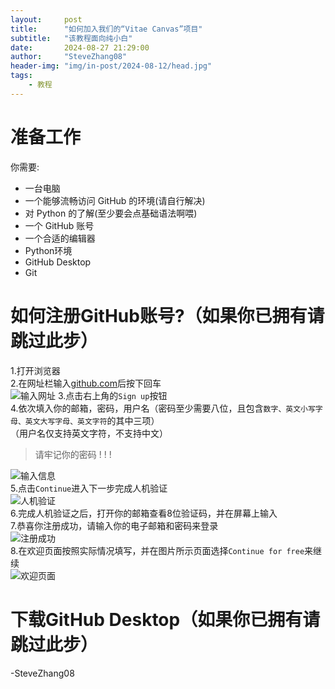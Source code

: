 ```yaml
---
layout:     post
title:      "如何加入我们的“Vitae Canvas”项目"
subtitle:   "该教程面向纯小白"
date:       2024-08-27 21:29:00
author:     "SteveZhang08"
header-img: "img/in-post/2024-08-12/head.jpg"
tags:
    - 教程
---
```


# 准备工作
你需要:
- 一台电脑
- 一个能够流畅访问 GitHub 的环境(请自行解决)
- 对 Python 的了解(至少要会点基础语法啊喂) 
- 一个 GitHub 账号
- 一个合适的编辑器
- Python环境
- GitHub Desktop
- Git

# 如何注册GitHub账号?（如果你已拥有请跳过此步）
1.打开浏览器  
2.在网址栏输入[github.com](github.com)后按下回车  
![输入网址](https://stevezhang08.github.io/web.github.io/img/in-post/2024-08-27/1.PNG)
3.点击右上角的```Sign up```按钮  
4.依次填入你的邮箱，密码，用户名（密码至少需要八位，且包含```数字、英文小写字母、英文大写字母、英文字符```的其中三项）  
（用户名仅支持英文字符，不支持中文） 
> 请牢记你的密码 ! ! !  

![输入信息](https://stevezhang08.github.io/web.github.io/img/in-post/2024-08-27/2.PNG)  
5.点击```Continue```进入下一步完成人机验证   
![人机验证](https://stevezhang08.github.io/web.github.io/img/in-post/2024-08-27/3.PNG)  
6.完成人机验证之后，打开你的邮箱查看8位验证码，并在屏幕上输入  
7.恭喜你注册成功，请输入你的电子邮箱和密码来登录  
![注册成功](https://stevezhang08.github.io/web.github.io/img/in-post/2024-08-27/4.PNG)  
8.在欢迎页面按照实际情况填写，并在图片所示页面选择```Continue for free```来继续  
![欢迎页面](https://stevezhang08.github.io/web.github.io/img/in-post/2024-08-27/5.PNG)  

# 下载GitHub Desktop（如果你已拥有请跳过此步）

-SteveZhang08 